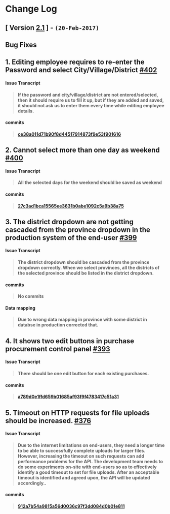 # Change Log

## [ Version  [2.1](https://gitlab.com/edgsolutions-engineering/clear-fusion/-/milestones/11) ] - `(20-Feb-2017)`

## Bug Fixes

## 1. Editing employee requires to re-enter the Password and select City/Village/District [#402](https://gitlab.com/edgsolutions-engineering/clear-fusion/issues/401)

#### Issue Transcript
> #### If the password and city/village/district are not entered/selected, then it should require us to fill it up, but if they are added and saved, it should not ask us to enter them every time while editing employee details.

#### commits
>  #### [ce38a011d71b90f8d44517914873f9e53f901616](https://gitlab.com/edgsolutions-engineering/clear-fusion/-/merge_requests/520/diffs?commit_id=ce38a011d71b90f8d44517914873f9e53f901616)

## 2. Cannot select more than one day as weekend [#400](https://gitlab.com/edgsolutions-engineering/clear-fusion/issues/400)

#### Issue Transcript
> #### All the selected days for the weekend should be saved as weekend

#### commits
> #### [27c3ad1bca15565ee3631b0abe1092c5a9b38a75](https://gitlab.com/edgsolutions-engineering/clear-fusion/-/commit/27c3ad1bca15565ee3631b0abe1092c5a9b38a75)

## 3. The district dropdown are not getting cascaded from the province dropdown in the production system of the end-user [#399](https://gitlab.com/edgsolutions-engineering/clear-fusion/issues/399)

#### Issue Transcript
> #### The district dropdown should be cascaded from the province dropdown correctly. When we select provinces, all the districts of the selected province should be listed in the district dropdown.

#### commits
> #### No commits  

#### Data mapping
> #### Due to wrong data mapping in province with some district in databse in production corrected that.






## 4. It shows two edit buttons in purchase procurement control panel [#393](https://gitlab.com/edgsolutions-engineering/clear-fusion/issues/393)

#### Issue Transcript
> #### There should be one edit button for each existing purchases.

#### commits
> #### [a789d0e1ffd659b01685af93f9f4783417c51a31](https://gitlab.com/edgsolutions-engineering/clear-fusion/-/merge_requests/509/diffs?commit_id=a789d0e1ffd659b01685af93f9f4783417c51a31)

## 5. Timeout on HTTP requests for file uploads should be increased. [#376](https://gitlab.com/edgsolutions-engineering/clear-fusion/issues/376)

#### Issue Transcript
> #### Due to the internet limitations on end-users, they need a longer time to be able to successfully complete uploads for larger files. However, increasing the timeout on such requests can add performance problems for the API. The development team needs to do some experiments on-site with end-users so as to effectively identify a good timeout to set for file uploads. After an acceptable timeout is identified and agreed upon, the API will be updated accordingly..

#### commits
> #### [912a7b54a9815a56d0036c97f3dd084d0b01e811](https://gitlab.com/edgsolutions-engineering/clear-fusion/-/merge_requests/525/diffs?commit_id=912a7b54a9815a56d0036c97f3dd084d0b01e811)
